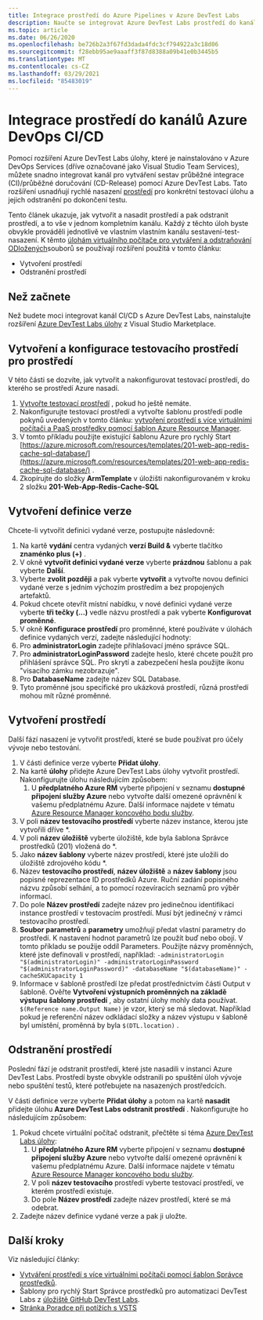 ```yaml
---
title: Integrace prostředí do Azure Pipelines v Azure DevTest Labs
description: Naučte se integrovat Azure DevTest Labs prostředí do kanálů Azure DevOps Continuous Integration (CI) a průběžného doručování (CD).
ms.topic: article
ms.date: 06/26/2020
ms.openlocfilehash: be726b2a3f67fd3dada4fdc3cf794922a3c18d06
ms.sourcegitcommit: f28ebb95ae9aaaff3f87d8388a09b41e0b3445b5
ms.translationtype: MT
ms.contentlocale: cs-CZ
ms.lasthandoff: 03/29/2021
ms.locfileid: "85483019"
---
```

# <a name="integrate-environments-into-your-azure-devops-cicd-pipelines"></a>Integrace prostředí do kanálů Azure DevOps CI/CD
Pomocí rozšíření Azure DevTest Labs úlohy, které je nainstalováno v Azure DevOps Services (dříve označované jako Visual Studio Team Services), můžete snadno integrovat kanál pro vytváření sestav průběžné integrace (CI)/průběžné doručování (CD-Release) pomocí Azure DevTest Labs. Tato rozšíření usnadňují rychlé nasazení [prostředí](devtest-lab-test-env.md) pro konkrétní testovací úlohu a jejich odstranění po dokončení testu. 

Tento článek ukazuje, jak vytvořit a nasadit prostředí a pak odstranit prostředí, a to vše v jednom kompletním kanálu. Každý z těchto úloh byste obvykle prováděli jednotlivě ve vlastním vlastním kanálu sestavení-test-nasazení. K těmto [úlohám virtuálního počítače pro vytváření a odstraňování ODložených](devtest-lab-integrate-ci-cd.md)souborů se používají rozšíření použitá v tomto článku:

- Vytvoření prostředí
- Odstranění prostředí

## <a name="before-you-begin"></a>Než začnete
Než budete moci integrovat kanál CI/CD s Azure DevTest Labs, nainstalujte rozšíření [Azure DevTest Labs úlohy](https://marketplace.visualstudio.com/items?itemName=ms-azuredevtestlabs.tasks) z Visual Studio Marketplace. 

## <a name="create-and-configure-the-lab-for-environments"></a>Vytvoření a konfigurace testovacího prostředí pro prostředí
V této části se dozvíte, jak vytvořit a nakonfigurovat testovací prostředí, do kterého se prostředí Azure nasadí.

1. [Vytvořte testovací prostředí](devtest-lab-create-lab.md) , pokud ho ještě nemáte. 
2. Nakonfigurujte testovací prostředí a vytvořte šablonu prostředí podle pokynů uvedených v tomto článku: [vytvoření prostředí s více virtuálními počítači a PaaS prostředky pomocí šablon Azure Resource Manager](devtest-lab-create-environment-from-arm.md).
3. V tomto příkladu použijte existující šablonu Azure pro rychlý Start [https://azure.microsoft.com/resources/templates/201-web-app-redis-cache-sql-database/](https://azure.microsoft.com/resources/templates/201-web-app-redis-cache-sql-database/) .
4. Zkopírujte do složky **ArmTemplate** v úložišti nakonfigurovaném v kroku 2 složku **201-Web-App-Redis-Cache-SQL**

## <a name="create-a-release-definition"></a>Vytvoření definice verze
Chcete-li vytvořit definici vydané verze, postupujte následovně:

1.  Na kartě **vydání** centra vydaných **verzí Build &** vyberte tlačítko **znaménko plus (+)** .
2.  V okně **vytvořit definici vydané verze** vyberte **prázdnou** šablonu a pak vyberte **Další**.
3.  Vyberte **zvolit později** a pak vyberte **vytvořit** a vytvořte novou definici vydané verze s jedním výchozím prostředím a bez propojených artefaktů.
4.  Pokud chcete otevřít místní nabídku, v nové definici vydané verze vyberte **tři tečky (...)** vedle názvu prostředí a pak vyberte **Konfigurovat proměnné**.
5.  V okně **Konfigurace prostředí** pro proměnné, které používáte v úlohách definice vydaných verzí, zadejte následující hodnoty:
1.  Pro **administratorLogin** zadejte přihlašovací jméno správce SQL.
2.  Pro **administratorLoginPassword** zadejte heslo, které chcete použít pro přihlášení správce SQL. Pro skrytí a zabezpečení hesla použijte ikonu "visacího zámku nezobrazuje".
3.  Pro **DatabaseName** zadejte název SQL Database.
4.  Tyto proměnné jsou specifické pro ukázková prostředí, různá prostředí mohou mít různé proměnné.

## <a name="create-an-environment"></a>Vytvoření prostředí
Další fází nasazení je vytvořit prostředí, které se bude používat pro účely vývoje nebo testování.

1. V části definice verze vyberte **Přidat úlohy**.
2. Na kartě **úlohy** přidejte Azure DevTest Labs úlohy vytvořit prostředí. Nakonfigurujte úlohu následujícím způsobem:
    1. U **předplatného Azure RM** vyberte připojení v seznamu **dostupné připojení služby Azure** nebo vytvořte další omezené oprávnění k vašemu předplatnému Azure. Další informace najdete v tématu [Azure Resource Manager koncového bodu služby](/azure/devops/pipelines/library/service-endpoints).
2. V poli **název testovacího prostředí** vyberte název instance, kterou jste vytvořili dříve *.
3. V poli **název úložiště** vyberte úložiště, kde byla šablona Správce prostředků (201) vložená do *.
4. Jako **název šablony** vyberte název prostředí, které jste uložili do úložiště zdrojového kódu *. 
5. Název **testovacího prostředí**, **název úložiště** a **název šablony** jsou popisné reprezentace ID prostředků Azure. Ruční zadání popisného názvu způsobí selhání, a to pomocí rozevíracích seznamů pro výběr informací.
6. Do pole **Název prostředí** zadejte název pro jedinečnou identifikaci instance prostředí v testovacím prostředí.  Musí být jedinečný v rámci testovacího prostředí.
7. **Soubor parametrů** a **parametry** umožňují předat vlastní parametry do prostředí. K nastavení hodnot parametrů lze použít buď nebo obojí. V tomto příkladu se použije oddíl Parameters. Použijte názvy proměnných, které jste definovali v prostředí, například: `-administratorLogin "$(administratorLogin)" -administratorLoginPassword "$(administratorLoginPassword)" -databaseName "$(databaseName)" -cacheSKUCapacity 1`
8. Informace v šabloně prostředí lze předat prostřednictvím části Output v šabloně. Ověřte **Vytvoření výstupních proměnných na základě výstupu šablony prostředí** , aby ostatní úlohy mohly data používat. `$(Reference name.Output Name)` je vzor, který se má sledovat. Například pokud je referenční název odkládací složky a název výstupu v šabloně byl umístění, proměnná by byla `$(DTL.location)` .

## <a name="delete-the-environment"></a>Odstranění prostředí
Poslední fází je odstranit prostředí, které jste nasadili v instanci Azure DevTest Labs. Prostředí byste obvykle odstranili po spuštění úloh vývoje nebo spuštění testů, které potřebujete na nasazených prostředcích.

V části definice verze vyberte **Přidat úlohy** a potom na kartě **nasadit** přidejte úlohu **Azure DevTest Labs odstranit prostředí** . Nakonfigurujte ho následujícím způsobem:

1. Pokud chcete virtuální počítač odstranit, přečtěte si téma [Azure DevTest Labs úlohy](https://marketplace.visualstudio.com/items?itemName=ms-azuredevtestlabs.tasks):
    1. U **předplatného Azure RM** vyberte připojení v seznamu **dostupné připojení služby Azure** nebo vytvořte další omezené oprávnění k vašemu předplatnému Azure. Další informace najdete v tématu [Azure Resource Manager koncového bodu služby](/azure/devops/pipelines/library/service-endpoints).
    2. V poli **název testovacího** prostředí vyberte testovací prostředí, ve kterém prostředí existuje.
    3. Do pole **Název prostředí** zadejte název prostředí, které se má odebrat.
2. Zadejte název definice vydané verze a pak ji uložte.

## <a name="next-steps"></a>Další kroky
Viz následující články: 
- [Vytváření prostředí s více virtuálními počítači pomocí šablon Správce prostředků](devtest-lab-create-environment-from-arm.md).
- Šablony pro rychlý Start Správce prostředků pro automatizaci DevTest Labs z [úložiště GitHub DevTest Labs](https://github.com/Azure/azure-quickstart-templates).
- [Stránka Poradce při potížích s VSTS](/azure/devops/pipelines/troubleshooting)

